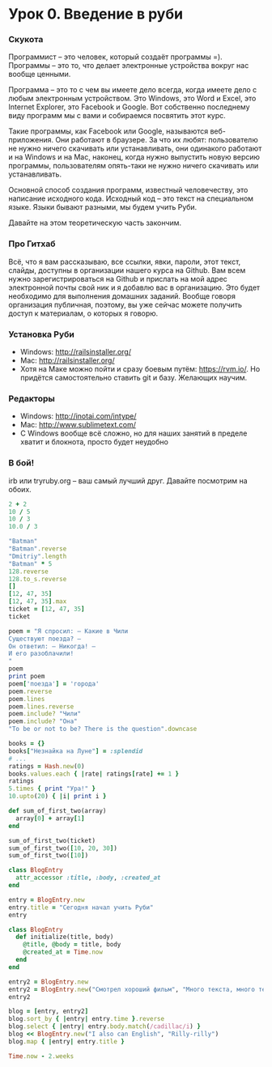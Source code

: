 # Урок 0. Введение в руби

### Скукота

Программист – это человек, который создаёт программы =). Программы – это то, что делает электронные устройства вокруг нас вообще ценными.

Программа – это то с чем вы имеете дело всегда, когда имеете дело с любым электронным устройством. Это Windows, это Word и Excel, это Internet Explorer, это Facebook и Google. Вот собственно последнему виду программ мы с вами и собираемся посвятить этот курс.

Такие программы, как Facebook или Google, называются веб-приложения. Они работают в браузере. За что их любят: пользователю не нужно ничего скачивать или устанавливать, они одинакого работают и на Windows и на Mac, наконец, когда нужно выпустить новую версию программы, пользователям опять-таки не нужно ничего скачивать или устанавливать.

Основной способ создания программ, известный человечеству, это написание исходного кода. Исходный код – это текст на специальном языке. Языки бывают разными, мы будем учить Руби.

Давайте на этом теоретическую часть закончим.

### Про Гитхаб

Всё, что я вам рассказываю, все ссылки, явки, пароли, этот текст, слайды, доступны в организации нашего курса на Github. Вам всем нужно зарегистрироваться на Github и прислать на мой адрес электронной почты свой ник и я добавлю вас в организацию. Это будет необходимо для выполнения домашних заданий. Вообще говоря организация публичная, поэтому, вы уже сейчас можете получить доступ к материалам, о которых я говорю.

### Установка Руби

* Windows: http://railsinstaller.org/
* Mac: http://railsinstaller.org/
* Хотя на Маке можно пойти и сразу боевым путём: https://rvm.io/. Но придётся самостоятельно ставить git и базу. Желающих научим.

### Редакторы

* Windows: http://inotai.com/intype/
* Mac: http://www.sublimetext.com/
* С Windows вообще всё сложно, но для наших занятий в пределе хватит и блокнота, просто будет неудобно


### В бой!

irb или tryruby.org – ваш самый лучший друг. Давайте посмотрим на обоих.

```ruby
2 + 2
10 / 5
10 / 3
10.0 / 3

"Batman"
"Batman".reverse
"Dmitriy".length
"Batman" * 5
128.reverse
128.to_s.reverse
[]
[12, 47, 35]
[12, 47, 35].max
ticket = [12, 47, 35]
ticket

poem = "Я спросил: — Какие в Чили
Существуют поезда? —
Он ответил: — Никогда! —
И его разоблачили!
"
poem
print poem
poem['поезда'] = 'города'
poem.reverse
poem.lines
poem.lines.reverse
poem.include? "Чили"
poem.include? "Она"
"To be or not to be? There is the question".downcase

books = {}
books["Незнайка на Луне"] = :splendid
# ...
ratings = Hash.new(0)
books.values.each { |rate| ratings[rate] += 1 }
ratings
5.times { print "Ура!" }
10.upto(20) { |i| print i }

def sum_of_first_two(array)
  array[0] + array[1]
end

sum_of_first_two(ticket)
sum_of_first_two([10, 20, 30])
sum_of_first_two([10])

class BlogEntry
  attr_accessor :title, :body, :created_at
end

entry = BlogEntry.new
entry.title = "Сегодня начал учить Руби"
entry

class BlogEntry
  def initialize(title, body)
    @title, @body = title, body
    @created_at = Time.now
  end
end

entry2 = BlogEntry.new
entry2 = BlogEntry.new("Смотрел хороший фильм", "Много текста, много текста")
entry2

blog = [entry, entry2]
blog.sort_by { |entry| entry.time }.reverse
blog.select { |entry| entry.body.match(/cadillac/i) }
blog << BlogEntry.new("I also can English", "Rilly-rilly")
blog.map { |entry| entry.title }

Time.now - 2.weeks
```

